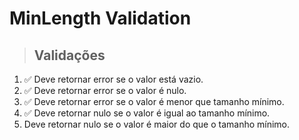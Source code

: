 # MinLength Validation

> ## Validações
1. ✅ Deve retornar error se o valor está vazio.
2. ✅ Deve retornar error se o valor é nulo.
3. ✅ Deve retornar error se o valor é menor que tamanho mínimo.
4. ✅ Deve retornar nulo se o valor é igual ao tamanho mínimo.
5. Deve retornar nulo se o valor é maior do que o tamanho mínimo.